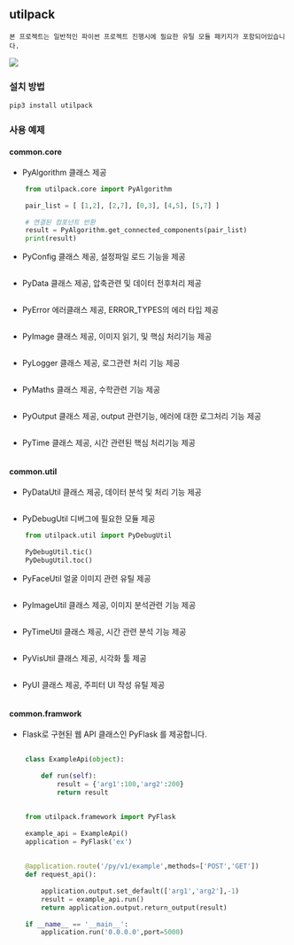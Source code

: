 ## utilpack
    본 프로젝트는 일반적인 파이썬 프로젝트 진행시에 필요한 유틸 모듈 패키지가 포함되어있습니다.

![](https://img.shields.io/badge/python-3.6.1-blue)


### 설치 방법

```sh
pip3 install utilpack
```

### 사용 예제

#### common.core

- PyAlgorithm 클래스 제공
```python
    from utilpack.core import PyAlgorithm
    
    pair_list = [ [1,2], [2,7], [0,3], [4,5], [5,7] ]
    
    # 연결된 컴포넌트 반환
    result = PyAlgorithm.get_connected_components(pair_list)
    print(result)

```
- PyConfig 클래스 제공, 설정파일 로드 기능을 제공
```python

```
- PyData 클래스 제공, 압축관련 및 데이터 전후처리 제공
```python

```
- PyError 에러클래스 제공, ERROR_TYPES의 에러 타입 제공
```python

```
- PyImage 클래스 제공, 이미지 읽기, 및 핵심 처리기능 제공
```python

```
- PyLogger 클래스 제공, 로그관련 처리 기능 제공
```python

```
- PyMaths 클래스 제공, 수학관련 기능 제공
```python

```
- PyOutput 클래스 제공, output 관련기능, 에러에 대한 로그처리 기능 제공
```python

```
- PyTime 클래스 제공, 시간 관련된 핵심 처리기능 제공
```python

```

   


#### common.util

- PyDataUtil 클래스 제공, 데이터 분석 및 처리 기능 제공
```python

```
- PyDebugUtil 디버그에 필요한 모듈 제공
```python
    from utilpack.util import PyDebugUtil
    
    PyDebugUtil.tic()
    PyDebugUtil.toc()
```
- PyFaceUtil 얼굴 이미지 관련 유틸 제공
```python

```
- PyImageUtil 클래스 제공, 이미지 분석관련 기능 제공
```python

```
- PyTimeUtil 클래스 제공, 시간 관련 분석 기능 제공
```python

```
- PyVisUtil 클래스 제공, 시각화 툴 제공
```python

```
- PyUI 클래스 제공, 주피터 UI 작성 유틸 제공
```python

``` 
    
#### common.framwork  

- Flask로 구현된 웹 API 클래스인 PyFlask 를 제공합니다.  

```python
   
    class ExampleApi(object):
    
        def run(self):
            result = {'arg1':100,'arg2':200}
            return result
    
    
    from utilpack.framework import PyFlask
    
    example_api = ExampleApi()
    application = PyFlask('ex')
    
    
    @application.route('/py/v1/example',methods=['POST','GET'])
    def request_api():
    
        application.output.set_default(['arg1','arg2'],-1)
        result = example_api.run()
        return application.output.return_output(result)
    
    if __name__ == '__main__':
        application.run('0.0.0.0',port=5000)    
    
```